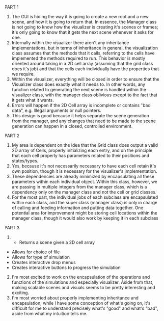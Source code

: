 
PART 1

1. The GUI is hiding the way it is going to create a new root and a new scene, and how it is going to return that. In essence, the Manager class is not going to know how the visualizer is creating it's scenes or frames; it's only going to know that it gets the next scene whenever it asks for one. 
2. Internally within the visualizer there aren't any inheritance implementations, but in terms of inheritance in general, the visualization class assumes that the methods that it calls, referring to the cells have implemented the methods required to run. This behavior is mostly oriented around taking in a 2D cell array (assuming that the grid class does it's job) and that the cells each individually have the properties that we require.
3. Within the visualizer, everything will be closed in order to ensure that the Visualizer class does exactly what it needs to. In other words, any function related to generating the next scene is handled within the visualizer class, with the manager class oblivious except to the fact that it gets what it wants. 
4. Errors will happen if the 2D Cell array is incomplete or contains "bad data", e.g. Illegal arguments or null pointers. 
5. This design is good because it helps separate the scene generation from the manager, and any changes that need to be made to the scene generation can happen in a closed, controlled environment.

PART 2

1. My area is dependent on the idea that the Grid class does output a valid 2D array of Cells, properly initializing each entry, and on the principle that each cell properly has parameters related to their positions and states/types.
2. Yes, because it's not necessarily necessary to have each cell retain it's own position, though it is necessary for the visualizer's implementation.
3. These dependencies are already minimized by encapsulating all these parameters within each individual object. Within this class, however, we are passing in multiple integers from the manager class, which is a dependency only on the manager class and not the cell or grid classes. 
4. For the most part, the individual jobs of each subclass are encapsulated within each class, and the super class (manager class) is only in charge of calling and feeding information and putting data together. One potential area for improvement might be storing cell locations within the manager class, though it would also work by keeping it in each subclass

PART 3

1. * Returns a scene given a 2D cell array
* Allows for choice of file
* Allows for type of simulation
* Creates interactive drop menus
* Creates interactive buttons to progress the simulation
2. I'm most excited to work on the encapsulation of the operations and functions of the simulations and especially visualizer. Aside from that, making scalable scenes and visuals seems to be pretty interesting and exciting. 
3. I'm most worried about properly implementing inheritance and encapsulation; while I have some conception of what's going on, it's difficult for me to understand precisely what's "good" and what's "bad", aside from what my intuition tells me. 